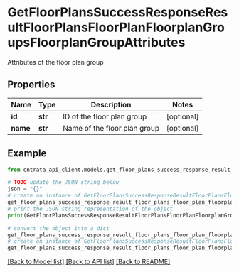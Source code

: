 # GetFloorPlansSuccessResponseResultFloorPlansFloorPlanFloorplanGroupsFloorplanGroupAttributes

Attributes of the floor plan group

## Properties

Name | Type | Description | Notes
------------ | ------------- | ------------- | -------------
**id** | **str** | ID of the floor plan group | [optional] 
**name** | **str** | Name of the floor plan group | [optional] 

## Example

```python
from entrata_api_client.models.get_floor_plans_success_response_result_floor_plans_floor_plan_floorplan_groups_floorplan_group_attributes import GetFloorPlansSuccessResponseResultFloorPlansFloorPlanFloorplanGroupsFloorplanGroupAttributes

# TODO update the JSON string below
json = "{}"
# create an instance of GetFloorPlansSuccessResponseResultFloorPlansFloorPlanFloorplanGroupsFloorplanGroupAttributes from a JSON string
get_floor_plans_success_response_result_floor_plans_floor_plan_floorplan_groups_floorplan_group_attributes_instance = GetFloorPlansSuccessResponseResultFloorPlansFloorPlanFloorplanGroupsFloorplanGroupAttributes.from_json(json)
# print the JSON string representation of the object
print(GetFloorPlansSuccessResponseResultFloorPlansFloorPlanFloorplanGroupsFloorplanGroupAttributes.to_json())

# convert the object into a dict
get_floor_plans_success_response_result_floor_plans_floor_plan_floorplan_groups_floorplan_group_attributes_dict = get_floor_plans_success_response_result_floor_plans_floor_plan_floorplan_groups_floorplan_group_attributes_instance.to_dict()
# create an instance of GetFloorPlansSuccessResponseResultFloorPlansFloorPlanFloorplanGroupsFloorplanGroupAttributes from a dict
get_floor_plans_success_response_result_floor_plans_floor_plan_floorplan_groups_floorplan_group_attributes_from_dict = GetFloorPlansSuccessResponseResultFloorPlansFloorPlanFloorplanGroupsFloorplanGroupAttributes.from_dict(get_floor_plans_success_response_result_floor_plans_floor_plan_floorplan_groups_floorplan_group_attributes_dict)
```
[[Back to Model list]](../README.md#documentation-for-models) [[Back to API list]](../README.md#documentation-for-api-endpoints) [[Back to README]](../README.md)



